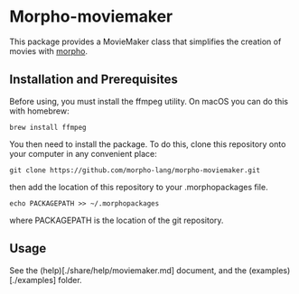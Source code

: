 # Morpho-moviemaker

This package provides a MovieMaker class that simplifies the creation of movies with [morpho](https://github.com/Morpho-lang/morpho). 

## Installation and Prerequisites

Before using, you must install the ffmpeg utility. On macOS you can do this with homebrew: 

    brew install ffmpeg

You then need to install the package. To do this, clone this repository onto your computer in any convenient place:

    git clone https://github.com/morpho-lang/morpho-moviemaker.git

then add the location of this repository to your .morphopackages file.

    echo PACKAGEPATH >> ~/.morphopackages 

where PACKAGEPATH is the location of the git repository. 

## Usage 

See the (help)[./share/help/moviemaker.md] document, and the (examples)[./examples] folder. 
